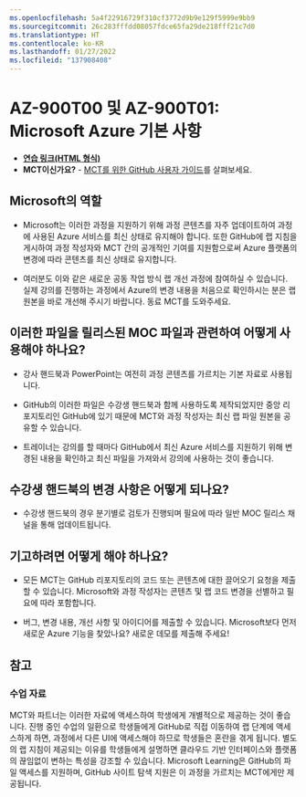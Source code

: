 ```yaml
---
ms.openlocfilehash: 5a4f22916729f310cf3772d9b9e129f5999e9bb9
ms.sourcegitcommit: 26c283fffdd08057fdce65fa29de218fff21c7d0
ms.translationtype: HT
ms.contentlocale: ko-KR
ms.lasthandoff: 01/27/2022
ms.locfileid: "137908408"
---
```

# <a name="az-900t00-and-az-900t01-microsoft-azure-fundamentals"></a>AZ-900T00 및 AZ-900T01: Microsoft Azure 기본 사항

- **[연습 링크(HTML 형식)](https://microsoftlearning.github.io/AZ-900T0x-MicrosoftAzureFundamentals/)**
- **MCT이신가요?** - [MCT를 위한 GitHub 사용자 가이드](https://microsoftlearning.github.io/MCT-User-Guide/)를 살펴보세요.

## <a name="what-are-we-doing"></a>Microsoft의 역할

- Microsoft는 이러한 과정을 지원하기 위해 과정 콘텐츠를 자주 업데이트하여 과정에 사용된 Azure 서비스를 최신 상태로 유지해야 합니다.  또한 GitHub에 랩 지침을 게시하여 과정 작성자와 MCT 간의 공개적인 기여를 지원함으로써 Azure 플랫폼의 변경에 따라 콘텐츠를 최신 상태로 유지합니다.

- 여러분도 이와 같은 새로운 공동 작업 방식 랩 개선 과정에 참여하실 수 있습니다. 실제 강의를 진행하는 과정에서 Azure의 변경 내용을 처음으로 확인하시는 분은 랩 원본을 바로 개선해 주시기 바랍니다.  동료 MCT를 도와주세요.

## <a name="how-should-i-use-these-files-relative-to-the-released-moc-files"></a>이러한 파일을 릴리스된 MOC 파일과 관련하여 어떻게 사용해야 하나요?

- 강사 핸드북과 PowerPoint는 여전히 과정 콘텐츠를 가르치는 기본 자료로 사용됩니다.

- GitHub의 이러한 파일은 수강생 핸드북과 함께 사용하도록 제작되었지만 중앙 리포지토리인 GitHub에 있기 때문에 MCT와 과정 작성자는 최신 랩 파일 원본을 공유할 수 있습니다.

- 트레이너는 강의를 할 때마다 GitHub에서 최신 Azure 서비스를 지원하기 위해 변경된 내용을 확인하고 최신 파일을 가져와서 강의에 사용하는 것이 좋습니다.

## <a name="what-about-changes-to-the-student-handbook"></a>수강생 핸드북의 변경 사항은 어떻게 되나요?

- 수강생 핸드북의 경우 분기별로 검토가 진행되며 필요에 따라 일반 MOC 릴리스 채널을 통해 업데이트됩니다.

## <a name="how-do-i-contribute"></a>기고하려면 어떻게 해야 하나요?

- 모든 MCT는 GitHub 리포지토리의 코드 또는 콘텐츠에 대한 끌어오기 요청을 제출할 수 있습니다. Microsoft와 과정 작성자는 콘텐츠 및 랩 코드 변경을 선별하고 필요에 따라 포함합니다.

- 버그, 변경 내용, 개선 사항 및 아이디어를 제출할 수 있습니다.  Microsoft보다 먼저 새로운 Azure 기능을 찾았나요?  새로운 데모를 제출해 주세요!

## <a name="notes"></a>참고

### <a name="classroom-materials"></a>수업 자료

MCT와 파트너는 이러한 자료에 액세스하여 학생에게 개별적으로 제공하는 것이 좋습니다.  진행 중인 수업의 일환으로 학생들에게 GitHub로 직접 이동하여 랩 단계에 액세스하게 하면, 과정에서 다른 UI에 액세스해야 하므로 학생들은 혼란을 겪게 됩니다. 별도의 랩 지침이 제공되는 이유를 학생들에게 설명하면 클라우드 기반 인터페이스와 플랫폼의 끊임없이 변하는 특성을 강조할 수 있습니다. Microsoft Learning은 GitHub의 파일 액세스를 지원하며, GitHub 사이트 탐색 지원은 이 과정을 가르치는 MCT에게만 제공됩니다.

